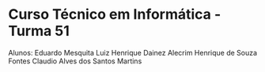 # Curso Técnico em Informática - Turma 51

Alunos:
  Eduardo Mesquita
  Luiz Henrique Dainez Alecrim
  Henrique de Souza Fontes
  Claudio Alves dos Santos Martins
